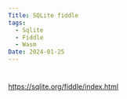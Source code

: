 ```yaml
---
Title: SQLite fiddle
tags:
  - Sqlite
  - Fiddle
  - Wasm
Date: 2024-01-25
---
```


# 
https://sqlite.org/fiddle/index.html
